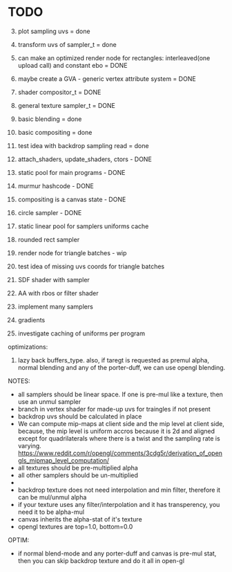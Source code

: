 # TODO
3. plot sampling uvs = done
4. transform uvs of sampler_t = done
5. can make an optimized render node for rectangles: interleaved(one upload call) and constant ebo = DONE
6. maybe create a GVA - generic vertex attribute system = DONE
7. shader compositor_t = DONE 
8. general texture sampler_t = DONE
9. basic blending = done
10. basic compositing = done
11. test idea with backdrop sampling read = done
12. attach_shaders, update_shaders, ctors - DONE
13. static pool for main programs - DONE
14. murmur hashcode - DONE
15. compositing is a canvas state - DONE
16. circle sampler - DONE

17. static linear pool for samplers uniforms cache
18. rounded rect sampler
19. render node for triangle batches - wip
20. test idea of missing uvs coords for triangle batches
21. SDF shader with sampler
22. AA with rbos or filter shader
23. implement many samplers
24. gradients
25. investigate caching of uniforms per program

optimizations:
1. lazy back buffers_type. also, if taregt is requested as premul alpha,
   normal blending and any of the porter-duff, we can use opengl blending.

NOTES:
- all samplers should be linear space. If one is pre-mul like a texture,
then use an unmul sampler
- branch in vertex shader for made-up uvs for traingles if not present
- backdrop uvs should be calculated in place
- We can compute mip-maps at client side and the mip level at client side,
because, the mip level is uniform accros because it is 2d and aligned except for
quadrilaterals where there is a twist and the sampling rate is varying.
  https://www.reddit.com/r/opengl/comments/3cdg5r/derivation_of_opengls_mipmap_level_computation/
- all textures should be pre-multiplied alpha
- all other samplers should be un-multiplied
- 
- backdrop texture does not need interpolation and min filter, therefore it can be mul/unmul alpha
- if your texture uses any filter/interpolation and it has transperency, you need it to be alpha-mul
- canvas inherits the alpha-stat of it's texture
- opengl textures are top=1.0, bottom=0.0 

OPTIM:
- if normal blend-mode and any porter-duff and canvas is pre-mul stat, then you can skip backdrop texture and do it all in open-gl